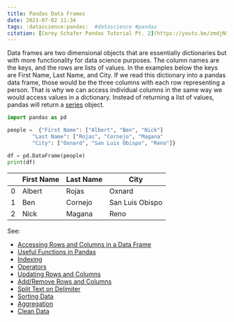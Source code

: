 ```yaml
---
title: Pandas Data Frames
date: 2021-07-02 11:34
tags: :datascience:pandas:  #datascience #pandas
citation: [Corey Schafer Pandas Tutorial Pt. 2](https://youtu.be/zmdjNSmRXF4)
---
```

Data frames are two dimensional objects that are essentially dictionaries but with more functionality for data science purposes. The column names are the keys, and the rows are lists of values. In the examples below the keys are First Name, Last Name, and City. If we read this dictionary into a pandas data frame, those would be the three columns with each row representing a person. That is why we can access individual columns in the same way we would access values in a dictionary. Instead of returning a list of values, pandas will return a [series](202107021207.md) object.

```python
import pandas as pd

people =  {"First Name": ["Albert", "Ben", "Nick"]
		"Last Name": ["Rojas", "Cornejo", "Magana"
		"City": ["Oxnard", "San Luis Obispo", "Reno"]}

df = pd.DataFrame(people)
print(df)
```

|   | First Name | Last Name | City            |
|---|------------|-----------|-----------------|
| 0 | Albert     | Rojas     | Oxnard          |
| 1 | Ben        | Cornejo   | San Luis Obispo |
| 2 | Nick       | Magana    | Reno            |

See: 
- [Accessing Rows and Columns in a Data Frame](202107021200.md)
- [Useful Functions in Pandas](202107021218.md)
- [Indexing](202107021325.md)
- [Operators](202107031443.md)
- [Updating Rows and Columns](202107031502.md)
- [Add/Remove Rows and Columns](202107031533.md)
- [Split Text on Delimiter](202107031602.md)
- [Sorting Data](202107031610.md)
- [Aggregation](202107041200.md)
- [Clean Data](202107051513.md)
